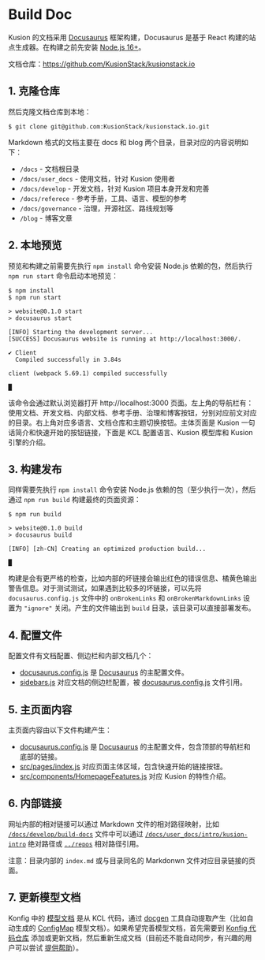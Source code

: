 # Build Doc

Kusion 的文档采用 [Docusaurus](https://docusaurus.io/) 框架构建，Docusaurus 是基于 React 构建的站点生成器。在构建之前先安装 [Node.js 16+](https://nodejs.org)。

文档仓库：https://github.com/KusionStack/kusionstack.io

## 1. 克隆仓库

然后克隆文档仓库到本地：

```
$ git clone git@github.com:KusionStack/kusionstack.io.git
```

Markdown 格式的文档主要在 docs 和 blog 两个目录，目录对应的内容说明如下：

- `/docs` - 文档根目录
- `/docs/user_docs` - 使用文档，针对 Kusion 使用者
- `/docs/develop` - 开发文档，针对 Kusion 项目本身开发和完善
- `/docs/referece` - 参考手册，工具、语言、模型的参考
- `/docs/governance` - 治理，开源社区、路线规划等
- `/blog` - 博客文章

## 2. 本地预览

预览和构建之前需要先执行 `npm install` 命令安装 Node.js 依赖的包，然后执行 `npm run start` 命令启动本地预览：

```
$ npm install
$ npm run start

> website@0.1.0 start
> docusaurus start

[INFO] Starting the development server...
[SUCCESS] Docusaurus website is running at http://localhost:3000/.

✔ Client
  Compiled successfully in 3.84s

client (webpack 5.69.1) compiled successfully

█
```

该命令会通过默认浏览器打开 http://localhost:3000 页面。左上角的导航栏有：使用文档、开发文档、内部文档、参考手册、治理和博客按钮，分别对应前文对应的目录。右上角对应多语言、文档仓库和主题切换按钮。主体页面是 Kusion 一句话简介和快速开始的按钮链接，下面是 KCL 配置语言、Kusion 模型库和 Kusion 引擎的介绍。


## 3. 构建发布

同样需要先执行 `npm install` 命令安装 Node.js 依赖的包（至少执行一次），然后通过 `npm run build` 构建最终的页面资源：

```
$ npm run build

> website@0.1.0 build
> docusaurus build

[INFO] [zh-CN] Creating an optimized production build...

█
```

构建是会有更严格的检查，比如内部的坏链接会输出红色的错误信息、橘黄色输出警告信息。对于测试测试，如果遇到比较多的坏链接，可以先将 `docusaurus.config.js` 文件中的 `onBrokenLinks` 和 `onBrokenMarkdownLinks` 设置为 `"ignore"` 关闭。产生的文件输出到 `build` 目录，该目录可以直接部署发布。


## 4. 配置文件

配置文件有文档配置、侧边栏和内部文档几个：

- [docusaurus.config.js](https://github.com/KusionStack/kusionstack.io/blob/main/docusaurus.config.js) 是 [Docusaurus](https://docusaurus.io/) 的主配置文件。
- [sidebars.js](https://github.com/KusionStack/kusionstack.io/blob/main/sidebars.js) 对应文档的侧边栏配置，被 [docusaurus.config.js](https://github.com/KusionStack/kusionstack.io/blob/main/docusaurus.config.js) 文件引用。

## 5. 主页面内容

主页面内容由以下文件构建产生：

- [docusaurus.config.js](https://github.com/KusionStack/kusionstack.io/blob/main/docusaurus.config.js) 是 [Docusaurus](https://docusaurus.io/) 的主配置文件，包含顶部的导航栏和底部的链接。
- [src/pages/index.js](https://github.com/KusionStack/kusionstack.io/blob/main/src/pages/index.js) 对应页面主体区域，包含快速开始的链接按钮。
- [src/components/HomepageFeatures.js](https://github.com/KusionStack/kusionstack.io/blob/main/src/components/HomepageFeatures.js) 对应 Kusion 的特性介绍。

## 6. 内部链接

网址内部的相对链接可以通过 Markdown 文件的相对路径映射，比如 [`/docs/develop/build-docs`](https://github.com/KusionStack/kusionstack.io/docs/develop/build-docs) 文件中可以通过 [`/docs/user_docs/intro/kusion-intro`](/docs/user_docs/intro/kusion-intro) 绝对路径或 [`../repos`](../repos) 相对路径引用。

注意：目录内部的 `index.md` 或与目录同名的 Markdonwn 文件对应目录链接的页面。

## 7. 更新模型文档

Konfig 中的 [模型文档](/docs/reference/model/documentation) 是从 KCL 代码，通过 [docgen](/docs/reference/cli/kcl/docgen) 工具自动提取产生（比如自动生成的 [ConfigMap](/docs/reference/model/documentation//kusion_models/kube/frontend/configmap/configmap.md) 模型文档）。如果希望完善模型文档，首先需要到 [Konfig 代码仓库](https://github.com/KusionStack/konfig) 添加或更新文档，然后重新生成文档（目前还不能自动同步，有兴趣的用户可以尝试 [提供帮助](/docs/governance/contribute/contribute-docs)）。
